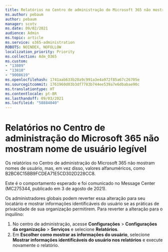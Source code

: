 ```yaml
---
title: Relatórios no Centro de administração do Microsoft 365 não mostram nome de usuário legível
ms.author: pebaum
author: pebaum
manager: scotv
ms.date: 09/02/2021
audience: Admin
ms.topic: article
ms.service: o365-administration
ROBOTS: NOINDEX, NOFOLLOW
localization_priority: Priority
ms.collection: Adm_O365
ms.custom:
- "13809"
- "13810"
- "9008619"
ms.openlocfilehash: 1741aab633b28a9c991a3e4a972f85a67c26705e
ms.sourcegitcommit: 1761960d03b3df7783b744ee539a7e6dbabae90c
ms.translationtype: HT
ms.contentlocale: pt-BR
ms.lasthandoff: 09/03/2021
ms.locfileid: "58884040"
---
```

# <a name="reports-in-microsoft-365-admin-center-do-not-show-readable-username"></a>Relatórios no Centro de administração do Microsoft 365 não mostram nome de usuário legível

Os relatórios no Centro de administração do Microsoft 365 não mostram nomes de usuário, mas, em vez disso, valores alfanuméricos, como B2BC6C15BB9FCDEA71E5CD302D228CC8.

Este é o comportamento esperado e foi comunicado no Message Center (MC275344, publicado em 3 de agosto de 2021). 

Os administradores globais podem reverter essa alteração para seu locatário e mostrar informações identificáveis do usuário se as práticas de privacidade de sua organização permitirem. Para reverter a alteração para o inquilino:

1. No centro de administração, acesse **Configurações** > **Configurações da organização** > **Serviços** e selecione **Relatórios**. 
1. Em **Escolher como mostrar as informações do usuário**, selecione **Mostrar informações identificáveis do usuário nos relatórios** e execute novamente o relatório.
